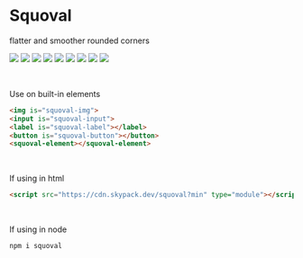 # Squoval

flatter and smoother rounded corners


![](https://img.shields.io/npm/v/squoval?style=for-the-badge&label=version&logo=npm&color=CB3837) ![](https://img.shields.io/badge/markup-html-e44d26?logo=html5&style=for-the-badge) ![](https://img.shields.io/badge/docs-CC%20BY--ND%204.0-f8722a?logo=creativecommons&style=for-the-badge) ![](https://img.shields.io/badge/format-prettier-f8bc45?style=for-the-badge&logo=prettier) ![](https://img.shields.io/npm/l/squoval?style=for-the-badge&color=3DA639&logo=opensourceinitiative) ![](https://img.shields.io/badge/lang-ts-3178c6?logo=typescript&style=for-the-badge) ![](https://img.shields.io/badge/style-css-264de4?logo=css3&style=for-the-badge&logoColor=264de4) ![](https://img.shields.io/badge/lint-es-4B32C3?logo=eslint&style=for-the-badge&logoColor=4B32C3) ![](https://img.shields.io/badge/style-google-blueviolet?style=for-the-badge&logo=google&label=style&logoColor=blueviolet)

<br>

Use on built-in elements
```html
<img is="squoval-img">
<input is="squoval-input">
<label is="squoval-label"></label>
<button is="squoval-button"></button>
<squoval-element></squoval-element>
```

<br>

If using in html
```html
<script src="https://cdn.skypack.dev/squoval?min" type="module"></script>
```

<br>

If using in node
```sh
npm i squoval
```
